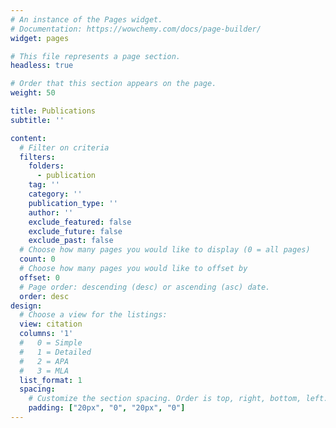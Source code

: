 ```yaml
---
# An instance of the Pages widget.
# Documentation: https://wowchemy.com/docs/page-builder/
widget: pages

# This file represents a page section.
headless: true

# Order that this section appears on the page.
weight: 50

title: Publications
subtitle: ''

content:
  # Filter on criteria
  filters:
    folders:
      - publication
    tag: ''
    category: ''
    publication_type: ''
    author: ''
    exclude_featured: false
    exclude_future: false
    exclude_past: false
  # Choose how many pages you would like to display (0 = all pages)
  count: 0
  # Choose how many pages you would like to offset by
  offset: 0
  # Page order: descending (desc) or ascending (asc) date.
  order: desc
design:
  # Choose a view for the listings:
  view: citation
  columns: '1'
  #   0 = Simple
  #   1 = Detailed
  #   2 = APA
  #   3 = MLA
  list_format: 1
  spacing:
    # Customize the section spacing. Order is top, right, bottom, left.
    padding: ["20px", "0", "20px", "0"]
---
```


<!-- {{% callout note %}}
Quickly discover relevant content by [filtering publications](./publication/).
{{% /callout %}} -->
